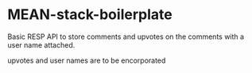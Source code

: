 # MEAN-stack-boilerplate

Basic RESP API to store comments and upvotes on the comments with a user name attached.

upvotes and user names are to be encorporated